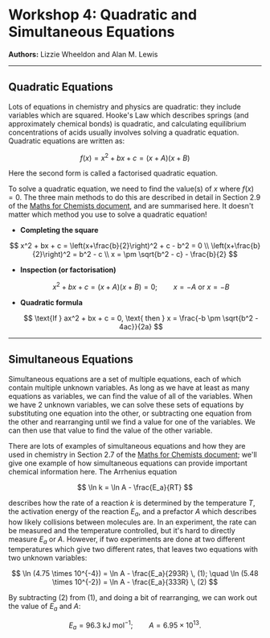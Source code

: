 # Workshop 4: Quadratic and Simultaneous Equations
**Authors:** Lizzie Wheeldon and Alan M. Lewis

---

## Quadratic Equations

Lots of equations in chemistry and physics are quadratic: they include variables which are squared. Hooke's Law which describes springs (and approximately chemical bonds) is quadratic, and calculating equilibrium concentrations of acids usually involves solving a quadratic equation. Quadratic equations are written as:  

$$
f(x) = x^2 + bx + c = (x+A)(x+B)
$$  

Here the second form is called a factorised quadratic equation.

To solve a quadratic equation, we need to find the value(s) of $x$ where $f(x)=0$. The three main methods to do this are described in detail in Section 2.9 of the [Maths for Chemists document](https://edu.rsc.org/download?ac=15395#subsection.2.9), and are summarised here. It doesn't matter which method you use to solve a quadratic equation!

- **Completing the square**  
  
$$
  x^2 + bx + c = \left(x+\frac{b}{2}\right)^2 + c - b^2 = 0 \\
  \left(x+\frac{b}{2}\right)^2 = b^2 - c \\
  x = \pm \sqrt{b^2 - c} - \frac{b}{2}
  $$

- **Inspection (or factorisation)**  

  $$
  x^2 + bx + c = (x+A)(x+B) = 0; \qquad x = -A \text{ or } x = -B
  $$

- **Quadratic formula**  

  $$
  \text{If } ax^2 + bx + c = 0, \text{ then } x = \frac{-b \pm \sqrt{b^2 - 4ac}}{2a}
  $$

---

## Simultaneous Equations

Simultaneous equations are a set of multiple equations, each of which contain multiple unknown variables. As long as we have at least as many equations as variables, we can find the value of all of the variables. When we have 2 unknown variables, we can solve these sets of equations by substituting one equation into the other, or subtracting one equation from the other and rearranging until we find a value for one of the variables. We can then use that value to find the value of the other variable.

There are lots of examples of simultaneous equations and how they are used in chemistry in Section 2.7 of the [Maths for Chemists document](https://edu.rsc.org/download?ac=15395#subsection.2.7); we'll give one example of how simultaneous equations can provide important chemical information here. The Arrhenius equation  

$$
\ln k = \ln A - \frac{E_a}{RT}
$$  

describes how the rate of a reaction $k$ is determined by the temperature $T$, the activation energy of the reaction $E_a$, and a prefactor $A$ which describes how likely collisions between molecules are. In an experiment, the rate can be measured and the temperature controlled, but it's hard to directly measure $E_a$ or $A$. However, if two experiments are done at two different temperatures which give two different rates, that leaves two equations with two unknown variables:  

$$
\ln (4.75 \times 10^{-4}) = \ln A - \frac{E_a}{293R} \, (1); \quad
\ln (5.48 \times 10^{-2}) = \ln A - \frac{E_a}{333R} \, (2)
$$  

By subtracting (2) from (1), and doing a bit of rearranging, we can work out the value of $E_a$ and $A$:  

$$
E_a = 96.3 \text{ kJ mol}^{-1};  \qquad A = 6.95 \times 10^{13}.
$$

